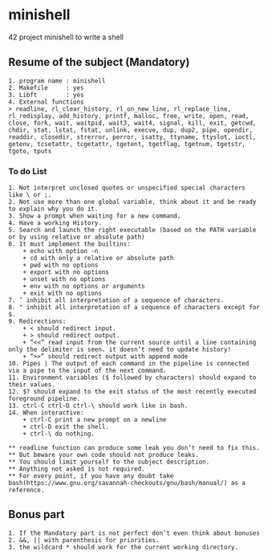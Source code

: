 # minishell
42 project minishell to write a shell

## Resume of the subject (Mandatory)
    1. program name : minishell
    2. Makefile     : yes
    3. Libft        : yes
    4. External functions
    > readline, rl_clear_history, rl_on_new_line, rl_replace_line, rl_redisplay, add_history, printf, malloc, free, write, open, read, close, fork, wait, waitpid, wait3, wait4, signal, kill, exit, getcwd, chdir, stat, lstat, fstat, unlink, execve, dup, dup2, pipe, opendir, readdir, closedir, strerror, perror, isatty, ttyname, ttyslot, ioctl, getenv, tcsetattr, tcgetattr, tgetent, tgetflag, tgetnum, tgetstr, tgoto, tputs

### To do List
    1. Not interpret unclosed quotes or unspecified special characters like \ or ;.
    2. Not use more than one global variable, think about it and be ready to explain why you do it.
    3. Show a prompt when waiting for a new command.
    4. Have a working History.
    5. Search and launch the right executable (based on the PATH variable or by using relative or absolute path)
    6. It must implement the builtins:
        + echo with option -n
        + cd with only a relative or absolute path
        + pwd with no options
        + export with no options
        + unset with no options
        + env with no options or arguments
        + exit with no options
    7. ’ inhibit all interpretation of a sequence of characters.
    8. " inhibit all interpretation of a sequence of characters except for $.
    9. Redirections:
        + < should redirect input.
        + > should redirect output.
        + “<<” read input from the current source until a line containing only the delimiter is seen. it doesn’t need to update history!
        + “>>” should redirect output with append mode
    10. Pipes | The output of each command in the pipeline is connected via a pipe to the input of the next command.
    11. Environment variables ($ followed by characters) should expand to their values.
    12. $? should expand to the exit status of the most recently executed foreground pipeline.
    13. ctrl-C ctrl-D ctrl-\ should work like in bash.
    14. When interactive:
        + ctrl-C print a new prompt on a newline
        + ctrl-D exit the shell.
        + ctrl-\ do nothing.

    ** readline function can produce some leak you don’t need to fix this.
    ** But beware your own code should not produce leaks.
    ** You should limit yourself to the subject description.
    ** Anything not asked is not required.
    ** For every point, if you have any doubt take bash(https://www.gnu.org/savannah-checkouts/gnu/bash/manual/) as a reference.

## Bonus part
    1. If the Mandatory part is not perfect don’t even think about bonuses
    2. &&, || with parenthesis for priorities.
    3. the wildcard * should work for the current working directory.